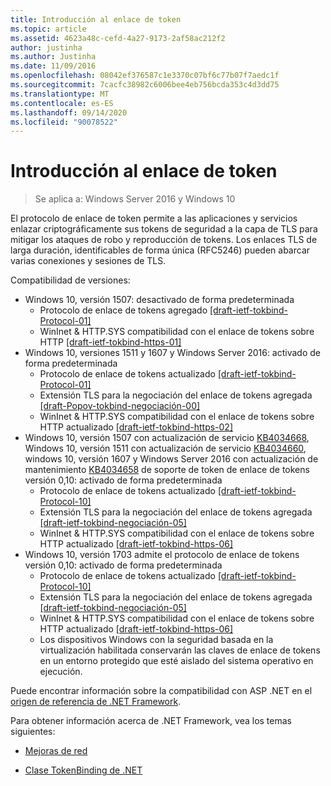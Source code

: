 ```yaml
---
title: Introducción al enlace de token
ms.topic: article
ms.assetid: 4623a48c-cefd-4a27-9173-2af58ac212f2
author: justinha
ms.author: Justinha
ms.date: 11/09/2016
ms.openlocfilehash: 08042ef376587c1e3370c07bf6c77b07f7aedc1f
ms.sourcegitcommit: 7cacfc38982c6006bee4eb756bcda353c4d3dd75
ms.translationtype: MT
ms.contentlocale: es-ES
ms.lasthandoff: 09/14/2020
ms.locfileid: "90078522"
---
```

# <a name="introducing-token-binding"></a>Introducción al enlace de token

>Se aplica a: Windows Server 2016 y Windows 10

El protocolo de enlace de token permite a las aplicaciones y servicios enlazar criptográficamente sus tokens de seguridad a la capa de TLS para mitigar los ataques de robo y reproducción de tokens.
Los enlaces TLS de larga duración, identificables de forma única (RFC5246) pueden abarcar varias conexiones y sesiones de TLS.

Compatibilidad de versiones:

- Windows 10, versión 1507: desactivado de forma predeterminada
    - Protocolo de enlace de tokens agregado [[draft-ietf-tokbind-Protocol-01]](https://datatracker.ietf.org/doc/draft-ietf-tokbind-protocol/01/)
    - WinInet & HTTP.SYS compatibilidad con el enlace de tokens sobre HTTP [[draft-ietf-tokbind-https-01]](https://datatracker.ietf.org/doc/draft-ietf-tokbind-https/01/)
- Windows 10, versiones 1511 y 1607 y Windows Server 2016: activado de forma predeterminada
    - Protocolo de enlace de tokens actualizado [[draft-ietf-tokbind-Protocol-01]](https://datatracker.ietf.org/doc/draft-ietf-tokbind-protocol/01/)
    - Extensión TLS para la negociación del enlace de tokens agregada [[draft-Popov-tokbind-negociación-00]](https://tools.ietf.org/html/draft-popov-tokbind-negotiation-00)
    - WinInet & HTTP.SYS compatibilidad con el enlace de tokens sobre HTTP actualizado [[draft-ietf-tokbind-https-02]](https://datatracker.ietf.org/doc/draft-ietf-tokbind-https/02/)
- Windows 10, versión 1507 con actualización de servicio [KB4034668](https://support.microsoft.com/kb/KB4034668), Windows 10, versión 1511 con actualización de servicio [KB4034660](https://support.microsoft.com/kb/KB4034660), windows 10, versión 1607 y Windows Server 2016 con actualización de mantenimiento [KB4034658](https://support.microsoft.com/kb/KB4034658) de soporte de token de enlace de tokens versión 0,10: activado de forma predeterminada
    - Protocolo de enlace de tokens actualizado [[draft-ietf-tokbind-Protocol-10]](https://datatracker.ietf.org/doc/draft-ietf-tokbind-protocol/10/)
    - Extensión TLS para la negociación del enlace de tokens agregada [[draft-ietf-tokbind-negociación-05]](https://tools.ietf.org/html/draft-ietf-tokbind-negotiation-05)
    - WinInet & HTTP.SYS compatibilidad con el enlace de tokens sobre HTTP actualizado [[draft-ietf-tokbind-https-06]](https://datatracker.ietf.org/doc/draft-ietf-tokbind-https/06/)
- Windows 10, versión 1703 admite el protocolo de enlace de tokens versión 0,10: activado de forma predeterminada
    - Protocolo de enlace de tokens actualizado [[draft-ietf-tokbind-Protocol-10]](https://datatracker.ietf.org/doc/draft-ietf-tokbind-protocol/10/)
    - Extensión TLS para la negociación del enlace de tokens agregada [[draft-ietf-tokbind-negociación-05]](https://tools.ietf.org/html/draft-ietf-tokbind-negotiation-05)
    - WinInet & HTTP.SYS compatibilidad con el enlace de tokens sobre HTTP actualizado [[draft-ietf-tokbind-https-06]](https://datatracker.ietf.org/doc/draft-ietf-tokbind-https/06/)
    - Los dispositivos Windows con la seguridad basada en la virtualización habilitada conservarán las claves de enlace de tokens en un entorno protegido que esté aislado del sistema operativo en ejecución.

Puede encontrar información sobre la compatibilidad con ASP .NET en el [origen de referencia de .NET Framework](https://referencesource.microsoft.com/#System.Web/ITlsTokenBindingInfo.cs,4a5e5668f5c31170).

Para obtener información acerca de .NET Framework, vea los temas siguientes:

- [Mejoras de red](https://blogs.msdn.microsoft.com/dotnet/2015/11/30/net-framework-4-6-1-is-now-available/#networking)

- [Clase TokenBinding de .NET](/dotnet/api/system.security.authentication.extendedprotection.tokenbinding?view=netframework-4.8)